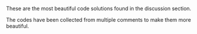 These are the most beautiful code solutions found in the discussion section.

The codes have been collected from multiple comments to make them more beautiful.

